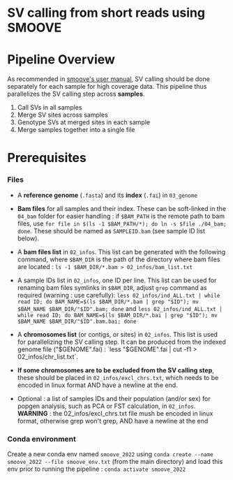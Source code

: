 # SV calling from short reads using **SMOOVE**

# Pipeline Overview

As recommended in [smoove's user manual](https://github.com/brentp/smoove/#population-calling), SV calling should be done separately for each sample for high coverage data. This pipeline thus parallelizes the SV calling step across **samples**.

1. Call SVs in all samples
2. Merge SV sites across samples
3. Genotype SVs at merged sites in each sample
4. Merge samples together into a single file


# Prerequisites

### Files 

* A **reference genome** (`.fasta`) and its **index** (`.fai`) in `03_genome`
* **Bam files** for all samples and their index. These can be soft-linked in the `04_bam` folder for easier handling : if `$BAM_PATH` is the remote path to bam files, use `for file in $(ls -1 $BAM_PATH/*); do ln -s $file ./04_bam; done`. These should be named as `SAMPLEID.bam` (see sample ID list below).
* A **bam files list** in `02_infos`. This list can be generated with the following command, where `$BAM_DIR` is the path of the directory where bam files are located : `ls -1 $BAM_DIR/*.bam > 02_infos/bam_list.txt`
* A sample IDs list in `02_infos`, one ID per line. This list can be used for renaming bam files symlinks in `$BAM_DIR`, adjust `grep` command as required (warning : use carefully): `less 02_infos/ind_ALL.txt | while read ID; do BAM_NAME=$(ls $BAM_DIR/*.bam | grep "$ID"); mv $BAM_NAME $BAM_DIR/"$ID".bam; done` and `less 02_infos/ind_ALL.txt | while read ID; do BAM_NAME=$(ls $BAM_DIR/*.bai | grep "$ID"); mv $BAM_NAME $BAM_DIR/"$ID".bam.bai; done`
* A **chromosomes list** (or contigs, or sites) in `02_infos`. This list is used for parallelizing the SV calling step. It can be produced from the indexed genome file ("$GENOME".fai) : `less "$GENOME".fai | cut -f1 > 02_infos/chr_list.txt`. 
* **If some chromosomes are to be excluded from the SV calling step**, these should be placed in `02_infos/excl_chrs.txt`, which needs to be encoded in linux format AND have a newline at the end.

* Optional : a list of samples IDs and their population (and/or sex) for popgen analysis, such as PCA or FST calculation, in `02_infos`. **WARNING** : the 02_infos/excl_chrs.txt file mush be encoded in linux format, otherwise grep won't grep, AND have a newline at the end


### Conda environment
Create a new conda env named `smoove_2022` using `conda create --name smoove_2022 --file smoove_env.txt` (from the main directory) and load this env prior to running the pipeline : `conda activate smoove_2022`

